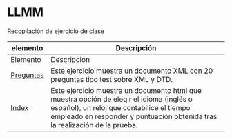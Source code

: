 # LLMM
Recopilación de ejercicio de clase


    
elemento | Descripción
-------- | -----------
Elemento | Descripción
[Preguntas](/ProyectoXML2/Práctica3trimestre/Preguntas.xml) | Este ejercicio muestra un documento XML con 20 preguntas tipo test sobre XML y DTD.
[Index](/ProyectoXML2/Práctica3trimestre/index.html) | Este ejercicio muestra un documento html que muestra opción de elegir el idioma (inglés o español), un reloj que contabilice el tiempo empleado en responder y puntuación obtenida tras la realización de la prueba.
